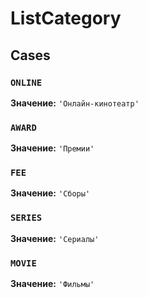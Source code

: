 # ListCategory

## Cases

### `ONLINE`

**Значение:** `'Онлайн-кинотеатр'`

### `AWARD`

**Значение:** `'Премии'`

### `FEE`

**Значение:** `'Сборы'`

### `SERIES`

**Значение:** `'Сериалы'`

### `MOVIE`

**Значение:** `'Фильмы'`

